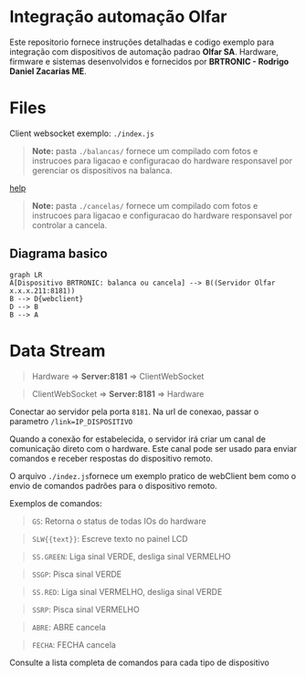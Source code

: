 # Integração automação Olfar

Este repositorio fornece instruções detalhadas e codigo exemplo para integração com dispositivos de automação padrao **Olfar SA**. Hardware, firmware e sistemas desenvolvidos e fornecidos por **BRTRONIC - Rodrigo Daniel Zacarias ME**.


# Files

Client websocket exemplo: `./index.js`

> **Note:** pasta `./balancas/` fornece um compilado com fotos e instrucoes para ligacao e configuracao do hardware responsavel por gerenciar os dispositivos na balanca.

[help](./balancas/HELP.md)

> **Note:** pasta `./cancelas/` fornece um compilado com fotos e instrucoes para ligacao e configuracao do hardware responsavel por controlar a cancela.

## Diagrama basico
```mermaid
graph LR
A[Dispositivo BRTRONIC: balanca ou cancela] --> B((Servidor Olfar x.x.x.211:8181))
B --> D{webclient}
D --> B
B --> A
```

# Data Stream

> Hardware => **Server:8181** => ClientWebSocket

> ClientWebSocket => **Server:8181** => Hardware

Conectar ao servidor pela porta `8181`. Na url de conexao, passar o parametro `/link=IP_DISPOSITIVO`

Quando a conexão for estabelecida, o servidor irá criar um canal de comunicação direto com o hardware. Este canal pode ser usado para enviar comandos e receber respostas do dispositivo remoto.

O arquivo `./indez.js`fornece um exemplo pratico de webClient bem como o envio de comandos padrões para o dispositivo remoto.

Exemplos de comandos: 

> `GS`: Retorna o status de todas IOs do hardware

> `SLW{{text}}`: Escreve texto no painel LCD

> `SS.GREEN`: Liga sinal VERDE, desliga sinal VERMELHO

> `SSGP`: Pisca sinal VERDE

> `SS.RED`: Liga sinal VERMELHO, desliga sinal VERDE

> `SSRP`: Pisca sinal VERMELHO

> `ABRE`: ABRE cancela

> `FECHA`: FECHA cancela


Consulte a lista completa de comandos para cada tipo de dispositivo